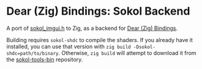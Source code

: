 # Dear (Zig) Bindings: Sokol Backend

A port of [sokol_imgui.h](https://github.com/floooh/sokol/blob/master/util/sokol_imgui.h) to Zig, as a backend for [Dear (Zig) Bindings](https://github.com/bcrist/dear_zig_bindings).

Building requires `sokol-shdc` to compile the shaders.  If you already have it installed, you can use that version with `zig build -Dsokol-shdc=path/to/binary`.  Otherwise, `zig build` will attempt to download it from the [sokol-tools-bin](https://github.com/floooh/sokol-tools-bin) repository.
